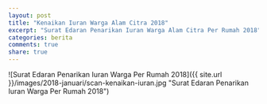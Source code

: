 ```yaml
---
layout: post
title: "Kenaikan Iuran Warga Alam Citra 2018"
excerpt: "Surat Edaran Penarikan Iuran Warga Alam Citra Per Rumah 2018"
categories: berita
comments: true
share: true
---
```


![Surat Edaran Penarikan Iuran Warga Per Rumah 2018]({{ site.url }}/images/2018-januari/scan-kenaikan-iuran.jpg "Surat Edaran Penarikan Iuran Warga Per Rumah 2018")
